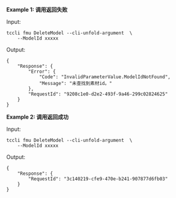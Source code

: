 **Example 1: 调用返回失败**



Input: 

```
tccli fmu DeleteModel --cli-unfold-argument  \
    --ModelId xxxxx
```

Output: 
```
{
    "Response": {
        "Error": {
            "Code": "InvalidParameterValue.ModelIdNotFound",
            "Message": "未查找到素材id。"
        },
        "RequestId": "9208c1e0-d2e2-493f-9a46-299c02824625"
    }
}
```

**Example 2: 调用返回成功**



Input: 

```
tccli fmu DeleteModel --cli-unfold-argument  \
    --ModelId xxxxx
```

Output: 
```
{
    "Response": {
        "RequestId": "3c140219-cfe9-470e-b241-907877d6fb03"
    }
}
```

